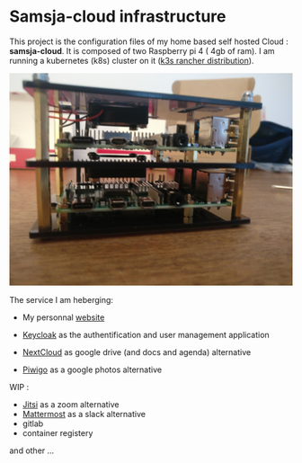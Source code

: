 # Samsja-cloud infrastructure


This project is the configuration files of my home based self hosted Cloud : **samsja-cloud**. It is composed of two Raspberry pi 4 ( 4gb of ram). I am running a kubernetes (k8s) cluster on it ([k3s rancher distribution](https://k3s.io/)).

![the photo of my cluster](img/rasp_img.jpg)

 The service I am heberging:

 * My personnal [website](https://home.samsja.fr)

 * [Keycloak](https://www.keycloak.org/) as the authentification and user management application
 * [NextCloud](https://nextcloud.com/) as google drive (and docs and agenda) alternative
 * [Piwigo](https://piwigo.org/) as a google photos alternative

 WIP :

 * [Jitsi](https://meet.jit.si/) as a zoom alternative
*  [Mattermost](https://meet.jit.si/) as a slack alternative
 * gitlab
 * container registery

 and other ...
